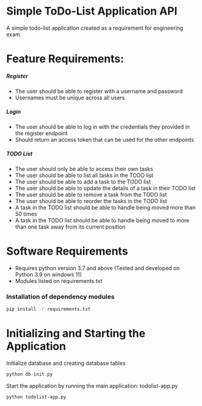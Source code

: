 # Simple ToDo-List Application API
A simple todo-list application created as a requirement for engineering exam.

# Feature Requirements:

##### Register

- The user should be able to register with a username and password
- Usernames must be unique across all users
##### Login
- The user should be able to log in with the credentials they provided in the register endpoint
- Should return an access token that can be used for the other endpoints
##### TODO List
- The user should only be able to access their own tasks
- The user should be able to list all tasks in the TODO list
- The user should be able to add a task to the TODO list
- The user should be able to update the details of a task in their TODO list
- The user should be able to remove a task from the TODO list
- The user should be able to reorder the tasks in the TODO list
- A task in the TODO list should be able to handle being moved more than 50 times
- A task in the TODO list should be able to handle being moved to more than one task away from its current position

# Software Requirements

- Requires python version 3.7 and above (Tested and developed on Python 3.9 on windows 11)
- Modules listed on requirements.txt

### Installation of dependency modules

```bash
pip install -r requirements.txt
```

# Initializing and Starting the Application

Initialize database and creating database tables

```bash
python db-init.py
```

Start the application by running the main application: todolist-app.py

```bash
python todolist-app.py
```
